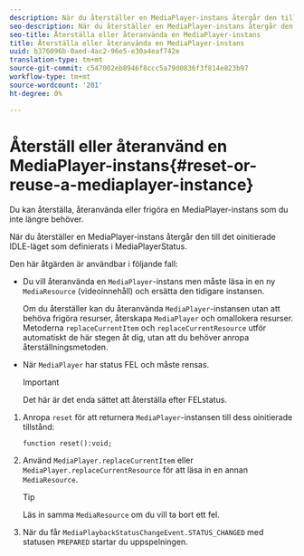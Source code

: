```yaml
---
description: När du återställer en MediaPlayer-instans återgår den till det oinitierade IDLE-läget som definierats i MediaPlayerStatus.
seo-description: När du återställer en MediaPlayer-instans återgår den till det oinitierade IDLE-läget som definierats i MediaPlayerStatus.
seo-title: Återställa eller återanvända en MediaPlayer-instans
title: Återställa eller återanvända en MediaPlayer-instans
uuid: b376096b-0aed-4ac2-96e5-e30a4eaf742e
translation-type: tm+mt
source-git-commit: c547002eb8946f8ccc5a79d0836f3f814e823b97
workflow-type: tm+mt
source-wordcount: '201'
ht-degree: 0%

---
```



# Återställ eller återanvänd en MediaPlayer-instans{#reset-or-reuse-a-mediaplayer-instance}

Du kan återställa, återanvända eller frigöra en MediaPlayer-instans som du inte längre behöver.

När du återställer en MediaPlayer-instans återgår den till det oinitierade IDLE-läget som definierats i MediaPlayerStatus.

Den här åtgärden är användbar i följande fall:

* Du vill återanvända en `MediaPlayer`-instans men måste läsa in en ny `MediaResource` (videoinnehåll) och ersätta den tidigare instansen.

   Om du återställer kan du återanvända `MediaPlayer`-instansen utan att behöva frigöra resurser, återskapa `MediaPlayer` och omallokera resurser. Metoderna `replaceCurrentItem` och `replaceCurrentResource` utför automatiskt de här stegen åt dig, utan att du behöver anropa återställningsmetoden.

* När `MediaPlayer` har status FEL och måste rensas.

   >[!IMPORTANT]
   >
   >Det här är det enda sättet att återställa efter FELstatus.

1. Anropa `reset` för att returnera `MediaPlayer`-instansen till dess oinitierade tillstånd:

   ```
   function reset():void; 
   ```

1. Använd `MediaPlayer.replaceCurrentItem` eller `MediaPlayer.replaceCurrentResource` för att läsa in en annan `MediaResource`.

   >[!TIP]
   >
   >Läs in samma `MediaResource` om du vill ta bort ett fel.

1. När du får `MediaPlaybackStatusChangeEvent.STATUS_CHANGED` med statusen `PREPARED` startar du uppspelningen.
